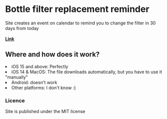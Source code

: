 # Bottle filter replacement reminder
Site creates an event on calendar to remind you to change the filter in 30 days from today <br><br>
<b>[Link](https://rotkiw285.github.io/filter-replacement-reminder)</b>

## Where and how does it work?
<li>iOS 15 and above: Perfectly
<li>iOS 14 & MacOS: The file downloads automatically, but you have to use it "manually"
<li> Android: doesn't work
<li> Other platforms: I don't know :)</li>

### Licence
Site is published under the MIT license